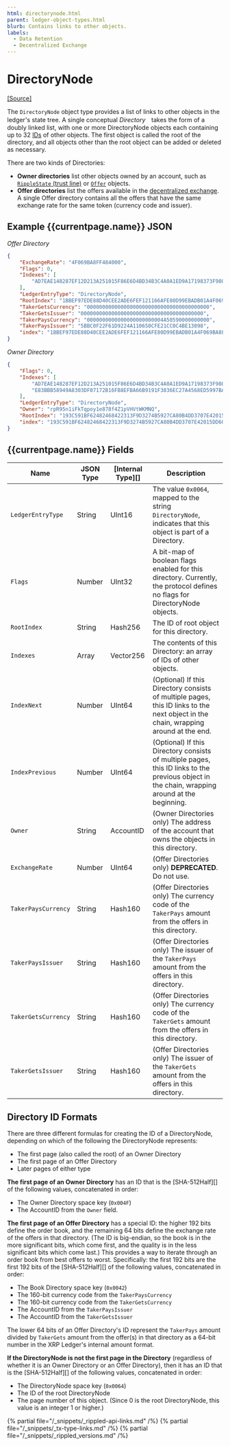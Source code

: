 ```yaml
---
html: directorynode.html
parent: ledger-object-types.html
blurb: Contains links to other objects.
labels:
  - Data Retention
  - Decentralized Exchange
---
```

# DirectoryNode
[[Source]](https://github.com/ripple/rippled/blob/5d2d88209f1732a0f8d592012094e345cbe3e675/src/ripple/protocol/impl/LedgerFormats.cpp#L44 "Source")

The `DirectoryNode` object type provides a list of links to other objects in the ledger's state tree. A single conceptual _Directory_　takes the form of a doubly linked list, with one or more DirectoryNode objects each containing up to 32 [IDs](ledgers.html#tree-format) of other objects. The first object is called the root of the directory, and all objects other than the root object can be added or deleted as necessary.

There are two kinds of Directories:

* **Owner directories** list other objects owned by an account, such as [`RippleState` (trust line)](ripplestate.html) or [`Offer`](offer.html) objects.
* **Offer directories** list the offers available in the [decentralized exchange](decentralized-exchange.html). A single Offer directory contains all the offers that have the same exchange rate for the same token (currency code and issuer).

## Example {{currentpage.name}} JSON

<!-- MULTICODE_BLOCK_START -->

*Offer Directory*

```json
{
    "ExchangeRate": "4F069BA8FF484000",
    "Flags": 0,
    "Indexes": [
        "AD7EAE148287EF12D213A251015F86E6D4BD34B3C4A0A1ED9A17198373F908AD"
    ],
    "LedgerEntryType": "DirectoryNode",
    "RootIndex": "1BBEF97EDE88D40CEE2ADE6FEF121166AFE80D99EBADB01A4F069BA8FF484000",
    "TakerGetsCurrency": "0000000000000000000000000000000000000000",
    "TakerGetsIssuer": "0000000000000000000000000000000000000000",
    "TakerPaysCurrency": "0000000000000000000000004A50590000000000",
    "TakerPaysIssuer": "5BBC0F22F61D9224A110650CFE21CC0C4BE13098",
    "index": "1BBEF97EDE88D40CEE2ADE6FEF121166AFE80D99EBADB01A4F069BA8FF484000"
}
```

*Owner Directory*

```json
{
    "Flags": 0,
    "Indexes": [
        "AD7EAE148287EF12D213A251015F86E6D4BD34B3C4A0A1ED9A17198373F908AD",
        "E83BBB58949A8303DF07172B16FB8EFBA66B9191F3836EC27A4568ED5997BAC5"
    ],
    "LedgerEntryType": "DirectoryNode",
    "Owner": "rpR95n1iFkTqpoy1e878f4Z1pVHVtWKMNQ",
    "RootIndex": "193C591BF62482468422313F9D3274B5927CA80B4DD3707E42015DD609E39C94",
    "index": "193C591BF62482468422313F9D3274B5927CA80B4DD3707E42015DD609E39C94"
}
```

<!-- MULTICODE_BLOCK_END -->

## {{currentpage.name}} Fields

| Name              | JSON Type | [Internal Type][] | Description |
|-------------------|-----------|---------------|-------------|
| `LedgerEntryType`   | String    | UInt16    | The value `0x0064`, mapped to the string `DirectoryNode`, indicates that this object is part of a Directory. |
| `Flags`             | Number    | UInt32    | A bit-map of boolean flags enabled for this directory. Currently, the protocol defines no flags for DirectoryNode objects. |
| `RootIndex`         | String    | Hash256   | The ID of root object for this directory. |
| `Indexes`           | Array     | Vector256 | The contents of this Directory: an array of IDs of other objects. |
| `IndexNext`         | Number    | UInt64    | (Optional) If this Directory consists of multiple pages, this ID links to the next object in the chain, wrapping around at the end. |
| `IndexPrevious`     | Number    | UInt64    | (Optional) If this Directory consists of multiple pages, this ID links to the previous object in the chain, wrapping around at the beginning. |
| `Owner`             | String    | AccountID | (Owner Directories only) The address of the account that owns the objects in this directory. |
| `ExchangeRate`      | Number    | UInt64    | (Offer Directories only) **DEPRECATED**. Do not use. |
| `TakerPaysCurrency` | String    | Hash160   | (Offer Directories only) The currency code of the `TakerPays` amount from the offers in this directory. |
| `TakerPaysIssuer`   | String    | Hash160   | (Offer Directories only) The issuer of the `TakerPays` amount from the offers in this directory. |
| `TakerGetsCurrency` | String    | Hash160   | (Offer Directories only) The currency code of the `TakerGets` amount from the offers in this directory. |
| `TakerGetsIssuer`   | String    | Hash160   | (Offer Directories only) The issuer of the `TakerGets` amount from the offers in this directory. |

## Directory ID Formats

There are three different formulas for creating the ID of a DirectoryNode, depending on which of the following the DirectoryNode represents:

* The first page (also called the root) of an Owner Directory
* The first page of an Offer Directory
* Later pages of either type

**The first page of an Owner Directory** has an ID that is the [SHA-512Half][] of the following values, concatenated in order:

* The Owner Directory space key (`0x004F`)
* The AccountID from the `Owner` field.

**The first page of an Offer Directory** has a special ID: the higher 192 bits define the order book, and the remaining 64 bits define the exchange rate of the offers in that directory. (The ID is big-endian, so the book is in the more significant bits, which come first, and the quality is in the less significant bits which come last.) This provides a way to iterate through an order book from best offers to worst. Specifically: the first 192 bits are the first 192 bits of the [SHA-512Half][] of the following values, concatenated in order:

* The Book Directory space key (`0x0042`)
* The 160-bit currency code from the `TakerPaysCurrency`
* The 160-bit currency code from the `TakerGetsCurrency`
* The AccountID from the `TakerPaysIssuer`
* The AccountID from the `TakerGetsIssuer`

The lower 64 bits of an Offer Directory's ID represent the `TakerPays` amount divided by `TakerGets` amount from the offer(s) in that directory as a 64-bit number in the XRP Ledger's internal amount format.

**If the DirectoryNode is not the first page in the Directory** (regardless of whether it is an Owner Directory or an Offer Directory), then it has an ID that is the [SHA-512Half][] of the following values, concatenated in order:

* The DirectoryNode space key (`0x0064`)
* The ID of the root DirectoryNode
* The page number of this object. (Since 0 is the root DirectoryNode, this value is an integer 1 or higher.)

<!--{# common link defs #}-->
{% partial file="/_snippets/_rippled-api-links.md" /%}
{% partial file="/_snippets/_tx-type-links.md" /%}
{% partial file="/_snippets/_rippled_versions.md" /%}
